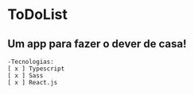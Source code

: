 # ToDoList

## Um app para fazer o dever de casa!
 
    -Tecnologias:
    [ x ] Typescript
    [ x ] Sass
    [ x ] React.js
